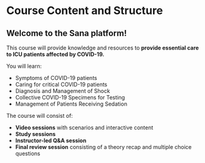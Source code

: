 # Course Content and Structure

## Welcome to the Sana platform!

This course will provide knowledge and resources to **provide essential care to ICU patients affected by COVID-19.**

You will learn:
* Symptoms of COVID-19 patients
* Caring for critical COVID-19 patients
* Diagnosis and Management of Shock
* Collective COVID-19 Specimens for Testing
* Management of Patients Receiving Sedation

The course will consist of:
* **Video sessions** with scenarios and interactive content
* **Study sessions**
* **Instructor-led Q&A session**
* **Final review session** consisting of a theory recap and multiple choice questions
